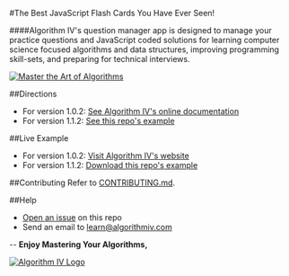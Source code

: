 #The Best JavaScript Flash Cards You Have Ever Seen!

####Algorithm IV's question manager app is designed to manage your practice questions and JavaScript coded solutions for learning computer science focused algorithms and data structures, improving programming skill-sets, and preparing for technical interviews.


<a href="http://www.algorithmiv.com"><img src="http://www.algorithmiv.com/images/aIV-master-algorithms.jpg" alt="Master the Art of Algorithms" /></a>


##Directions
- For version 1.0.2: [See Algorithm IV's online documentation](http://www.algorithmIV.com/docs/start)
- For version 1.1.2: [See this repo's example](https://github.com/imaginate/algorithmIV-question-manager/tree/master/example)

##Live Example
- For version 1.0.2: [Visit Algorithm IV's website](http://www.algorithmiv.com/example)
- For version 1.1.2: [Download this repo's example](https://github.com/imaginate/algorithmIV-question-manager/tree/master/example)


##Contributing
Refer to [CONTRIBUTING.md](https://github.com/imaginate/algorithmIV-question-manager/blob/master/CONTRIBUTING.md).


##Help
- [Open an issue](https://github.com/imaginate/algorithmIV-question-manager/issues) on this repo
- Send an email to [learn@algorithmiv.com](mailto:learn@algorithmiv.com)


--
**Enjoy Mastering Your Algorithms,**

<a href="http://www.algorithmiv.com"><img src="http://www.algorithmiv.com/images/aIV-logo.png" alt="Algorithm IV Logo" /></a>
